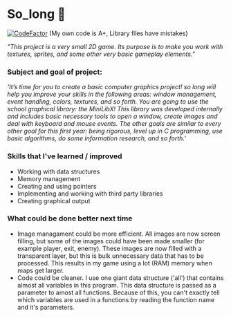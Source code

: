 # So_long 🐬

[![CodeFactor](https://www.codefactor.io/repository/github/the-friendly-ghost/so_long/badge)](https://www.codefactor.io/repository/github/the-friendly-ghost/so_long) (My own code is A+, Library files have mistakes)

*"This project is a very small 2D game.
Its purpose is to make you work with textures, sprites,
and some other very basic gameplay elements."*

### Subject and goal of project:
*'It’s time for you to create a basic computer graphics project!
so long will help you improve your skills in the following areas: window management,
event handling, colors, textures, and so forth.
You are going to use the school graphical library: the MiniLibX! This library was
developed internally and includes basic necessary tools to open a window, create images
and deal with keyboard and mouse events.
The other goals are similar to every other goal for this first year: being rigorous, level
up in C programming, use basic algorithms, do some information research, and so forth.'*

### Skills that I've learned / improved
- Working with data structures
- Memory management
- Creating and using pointers
- Implementing and working with third party libraries
- Creating graphical output

### What could be done better next time
- Image managament could be more efficient. All images are now screen filling, but some of the images could have been made smaller (for example player, exit, enemy). These images are now filled with a transparent layer, but this is bulk unnecessary data that has to be processed. This results in my game using a lot (RAM) memory when maps get larger.
- Code could be cleaner. I use one giant data structure ('all') that contains almost all variables in this program. This data structure is passed as a parameter to amost all functions. Because of this, you can't exactly tell which variables are used in a functions by reading the function name and it's parameters.
